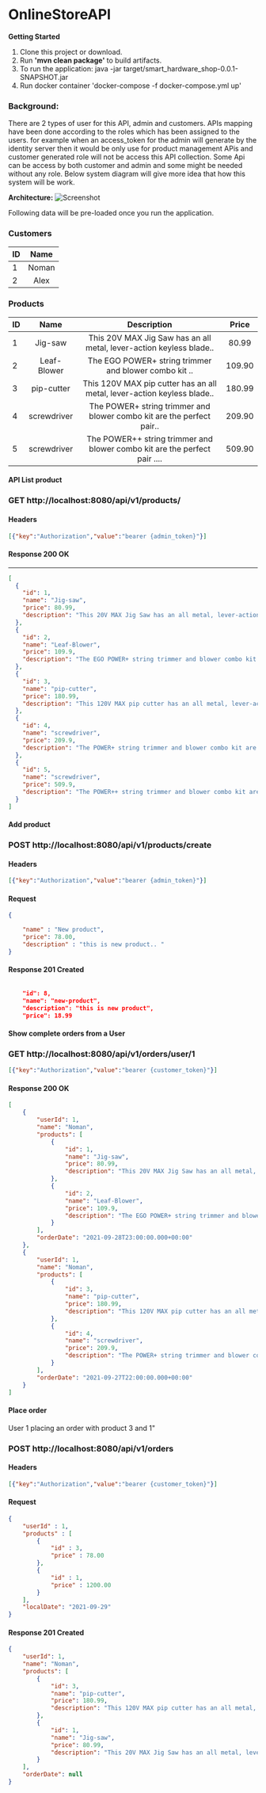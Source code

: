 # OnlineStoreAPI

**Getting Started**

  1. Clone this project or download.
  2. Run  **'mvn clean package'** to build artifacts.
  3. To run the application: java -jar target/smart_hardware_shop-0.0.1-SNAPSHOT.jar
  4. Run docker container 'docker-compose -f docker-compose.yml up'

### Background:
There are 2 types of user for this API, admin and customers. APIs mapping have been done according to the roles which
has been assigned to the users. for example when an access_token for the admin will generate by the identity server then it would be only use for
product management APis and customer generated role will not be access this API collection. Some Api can be access by both customer and admin and some might be needed without
any role. Below system diagram will give more idea that how this system will be work.

**Architecture:**
![Screenshot](architecture.png)



Following data will be pre-loaded once you run the application.
### Customers
| ID          | Name        |
| ----------- |:-------------:|
| 1      	  | Noman	  
| 2     	  | Alex     

### Products

| ID | Name| Description | Price
| -----------  |:-------------:|:-------------:|:-------------:|
|1	| Jig-saw     | This 20V MAX Jig Saw has an all metal, lever-action keyless blade..	 | 80.99
|2	| Leaf-Blower | The EGO POWER+ string trimmer and blower combo kit ..	    	     |  109.90  |
|3	| pip-cutter  | This 120V MAX pip cutter has an all metal, lever-action keyless blade..	 |  180.99  |
|4	| screwdriver | The POWER+ string trimmer and blower combo kit are the perfect pair..	  |  209.90  |
|5	| screwdriver | The POWER++ string trimmer and blower combo kit are the perfect pair .... |  509.90  |



#### API List product
### GET http://localhost:8080/api/v1/products/
#### Headers
```json
[{"key":"Authorization","value":"bearer {admin_token}"}]
```
#### Response 200 OK
----

```json
[
  {
    "id": 1,
    "name": "Jig-saw",
    "price": 80.99,
    "description": "This 20V MAX Jig Saw has an all metal, lever-action keyless blade clamp designed for quick and easy blade changes.."
  },
  {
    "id": 2,
    "name": "Leaf-Blower",
    "price": 109.9,
    "description": "The EGO POWER+ string trimmer and blower combo kit are the perfect pair to get all your yard maintenance completed"
  },
  {
    "id": 3,
    "name": "pip-cutter",
    "price": 180.99,
    "description": "This 120V MAX pip cutter has an all metal, lever-action keyless blade clamp designed for quick and easy blade changes.."
  },
  {
    "id": 4,
    "name": "screwdriver",
    "price": 209.9,
    "description": "The POWER+ string trimmer and blower combo kit are the perfect pair to get all your yard maintenance completed"
  },
  {
    "id": 5,
    "name": "screwdriver",
    "price": 509.9,
    "description": "The POWER++ string trimmer and blower combo kit are the perfect pair to get all your yard maintenance completed"
  }
]
```

#### Add product
### POST http://localhost:8080/api/v1/products/create

#### Headers
```json
[{"key":"Authorization","value":"bearer {admin_token}"}]
```

#### Request
``` json
{

	"name" : "New product",
	"price": 78.00,
	"description" : "this is new product.. "
}

```
#### Response 201 Created
``` json

    "id": 8,
    "name": "new-product",
    "description": "this is new product",
    "price": 18.99
```
#### Show complete orders from a User
### GET http://localhost:8080/api/v1/orders/user/1
```json
[{"key":"Authorization","value":"bearer {customer_token}"}]
```
#### Response 200 OK
``` json
[
    {
        "userId": 1,
        "name": "Noman",
        "products": [
            {
                "id": 1,
                "name": "Jig-saw",
                "price": 80.99,
                "description": "This 20V MAX Jig Saw has an all metal, lever-action keyless blade clamp designed for quick and easy blade changes.."
            },
            {
                "id": 2,
                "name": "Leaf-Blower",
                "price": 109.9,
                "description": "The EGO POWER+ string trimmer and blower combo kit are the perfect pair to get all your yard maintenance completed"
            }
        ],
        "orderDate": "2021-09-28T23:00:00.000+00:00"
    },
    {
        "userId": 1,
        "name": "Noman",
        "products": [
            {
                "id": 3,
                "name": "pip-cutter",
                "price": 180.99,
                "description": "This 120V MAX pip cutter has an all metal, lever-action keyless blade clamp designed for quick and easy blade changes.."
            },
            {
                "id": 4,
                "name": "screwdriver",
                "price": 209.9,
                "description": "The POWER+ string trimmer and blower combo kit are the perfect pair to get all your yard maintenance completed"
            }
        ],
        "orderDate": "2021-09-27T22:00:00.000+00:00"
    }
]
```
#### Place order
User 1 placing an order with product 3 and  1"
### POST http://localhost:8080/api/v1/orders

#### Headers
```json
[{"key":"Authorization","value":"bearer {customer_token}"}]
```
#### Request
``` json
{
	"userId" : 1,
	"products" : [
		{ 
			"id" : 3,
			"price" : 78.00
		},
		{ 
			"id" : 1,
			"price" : 1200.00
		}	
	],
	"localDate": "2021-09-29"
}
```
#### Response 201 Created
``` json
{
    "userId": 1,
    "name": "Noman",
    "products": [
        {
            "id": 3,
            "name": "pip-cutter",
            "price": 180.99,
            "description": "This 120V MAX pip cutter has an all metal, lever-action keyless blade clamp designed for quick and easy blade changes.."
        },
        {
            "id": 1,
            "name": "Jig-saw",
            "price": 80.99,
            "description": "This 20V MAX Jig Saw has an all metal, lever-action keyless blade clamp designed for quick and easy blade changes.."
        }
    ],
    "orderDate": null
}
```
 
